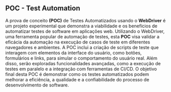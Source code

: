 ## POC - Test Automation

A prova de conceito __(POC)__ de Testes Automatizados usando o __WebDriver__ é um projeto experimental que demonstra a viabilidade e os benefícios de automatizar testes de software em aplicações web. Utilizando o WebDriver, uma ferramenta popular de automação de testes, esta __POC__ visa validar a eficácia da automação na execução de casos de teste em diferentes navegadores e ambientes. A POC inclui a criação de scripts de teste que interagem com elementos da interface do usuário, como botões, formulários e links, para simular o comportamento do usuário real. Além disso, serão exploradas funcionalidades avançadas, como a execução de testes em paralelo e a integração com ferramentas de CI/CD. O objetivo final desta POC é demonstrar como os testes automatizados podem melhorar a eficiência, a qualidade e a confiabilidade do processo de desenvolvimento de software.
